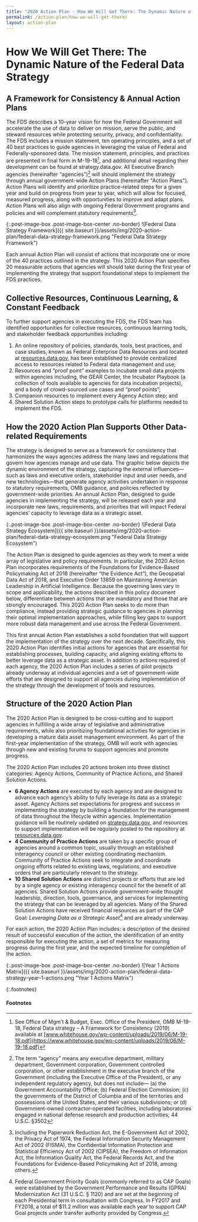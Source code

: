 ```yaml
---
title: "2020 Action Plan - How We Will Get There: The Dynamic Nature of the Federal Data Strategy"
permalink: /action-plan/how-we-will-get-there/
layout: action-plan
---
```


# How We Will Get There: The Dynamic Nature of the Federal Data Strategy

## A Framework for Consistency & Annual Action Plans 

The FDS describes a 10-year vision for how the Federal Government will accelerate the use of data to deliver on mission, serve the public, and steward resources while protecting security, privacy, and confidentiality. The FDS includes a mission statement, ten operating principles, and a set of 40 best practices to guide agencies in leveraging the value of Federal and Federally-sponsored data. The mission statement, principles, and practices are presented in final form in M-19-18[^1],  and additional detail regarding their development can be found at strategy.data.gov. All Executive Branch agencies (hereinafter “agencies”)[^2] will should implement the strategy through annual government-wide Action Plans (hereinafter "Action Plans"). Action Plans will identify and prioritize practice-related steps for a given year and build on progress from year to year, which will allow for focused, measured progress, along with opportunities to improve and adapt plans. Action Plans will also align with ongoing Federal Government programs and policies and will complement statutory requirements[^3].

{:.post-image-box .post-image-box-center .no-border}
![Federal Data Strategy Framework]({{ site.baseurl }}/assets/img/2020-action-plan/federal-data-strategy-framework.png "Federal Data Strategy Framework")

Each annual Action Plan will consist of actions that incorporate one or more of the 40 practices outlined in the strategy. This 2020 Action Plan specifies 20 measurable actions that agencies will should take during the first year of implementing the strategy that support foundational steps to implement the FDS practices.

## Collective Resources, Continuous Learning, & Constant Feedback
To further support agencies in executing the FDS, the FDS team has identified opportunities for collective resources, continuous learning tools, and stakeholder feedback opportunities including:
1.	An online repository of policies, standards, tools, best practices, and case studies, known as Federal Enterprise Data Resources and located at [resources.data.gov](https://resources.data.gov), has been established to provide centralized access to resources related to Federal data management and use;
2.	Resources and “proof point” examples to incubate small data projects within agencies including, the GEAR Center, the Incubator Playbook (a collection of tools available to agencies for data incubation projects), and a body of crowd-sourced use cases and “proof points”; 
3.	Companion resources to implement every Agency Action step; and 
4.	Shared Solution Action steps to prototype calls for platforms needed to implement the FDS. 

## How the 2020 Action Plan Supports Other Data-related Requirements
The strategy is designed to serve as a framework for consistency that harmonizes the ways agencies address the many laws and regulations that govern how agencies manage and use data. The graphic below depicts the dynamic environment of the strategy, capturing the external influences—such as laws and executive orders, stakeholder input and user needs, and new technologies—that generate agency activities undertaken in response to statutory requirements, OMB guidance, and policies reflected by government-wide priorities. An annual Action Plan, designed to guide agencies in implementing the strategy, will be released each year and incorporate new laws, requirements, and priorities that will impact Federal agencies’ capacity to leverage data as a strategic asset. 


{:.post-image-box .post-image-box-center .no-border}
![Federal Data Strategy Ecosystem]({{ site.baseurl }}/assets/img/2020-action-plan/federal-data-strategy-ecosystem.png "Federal Data Strategy Ecosystem")

The Action Plan is designed to guide agencies as they work to meet a wide array of legislative and policy requirements. In particular, the 2020 Action Plan incorporates requirements of the Foundations for Evidence-Based Policymaking Act of 2018 (hereinafter “the Evidence Act”), the Geospatial Data Act of 2018, and Executive Order 13859 on Maintaining American Leadership in Artificial Intelligence. Because the governing laws vary in scope and applicability, the actions described in this policy document below, differentiate between actions that are mandatory and those that are strongly encouraged. This 2020 Action Plan seeks to do more than compliance, instead providing strategic guidance to agencies in planning their optimal implementation approaches, while filling key gaps to support more robust data management and use across the Federal Government. 

This first annual Action Plan establishes a solid foundation that will support the implementation of the strategy over the next decade. Specifically, this 2020 Action Plan identifies initial actions for agencies that are essential for establishing processes, building capacity, and aligning existing efforts to better leverage data as a strategic asset. In addition to actions required of each agency, the 2020 Action Plan includes a series of pilot projects already underway at individual agencies and a set of government-wide efforts that are designed to support all agencies during implementation of the strategy through the development of tools and resources. 

## Structure of the 2020 Action Plan
The 2020 Action Plan is designed to be cross-cutting and to support agencies in fulfilling a wide array of legislative and administrative requirements, while also prioritizing foundational activities for agencies in developing a mature data asset management environment. As part of the first-year implementation of the strategy, OMB will work with agencies through new and existing forums to support agencies and promote progress. 

The 2020 Action Plan includes 20 actions broken into three distinct categories: Agency Actions, Community of Practice Actions, and Shared Solution Actions. 

* **6 Agency Actions** are executed by each agency and are designed to advance each agency’s ability to fully leverage its data as a strategic asset. Agency Actions set expectations for progress and success in implementing the strategy by building a foundation for the management of data throughout the lifecycle within agencies.  Implementation guidance will be routinely updated on [strategy.data.gov](https://strategy.data.gov), and resources to support implementation will be regularly posted to the repository at [resources.data.gov](https://resources.data.gov). 
* **4 Community of Practice Actions** are taken by a specific group of agencies around a common topic, usually through an established interagency council or other existing coordinating mechanism. Community of Practice Actions seek to integrate and coordinate ongoing efforts related to existing laws, regulations, and executive orders that are particularly relevant to the strategy.
* **10 Shared Solution Actions** are distinct projects or efforts that are led by a single agency or existing interagency council for the benefit of all agencies. Shared Solution Actions provide government-wide thought leadership, direction, tools, governance, and services for implementing the strategy that can be leveraged by all agencies. Many of the Shared Solution Actions have received financial resources as part of the CAP Goal: *Leveraging Data as a Strategic Asset*[^4] and are already underway.

For each action, the 2020 Action Plan includes: a description of the desired result of successful execution of the action, the identification of an entity responsible for executing the action, a set of metrics for measuring progress during the first year, and the expected timeline for completion of the action. 

{:.post-image-box .post-image-box-center .no-border}
![Year 1 Actions Matrix]({{ site.baseurl }}/assets/img/2020-action-plan/federal-data-strategy-year-1-actions.png "Year 1 Actions Matrix")


{:.footnotes}
#### Footnotes
[^1]: See Office of Mgm’t & Budget, Exec. Office of the President, OMB M-19-18, Federal Data strategy – A Framework for Consistency (2019) available at [www.whitehouse.gov/wp-content/uploads/2019/06/M-19-18.pdf](https://www.whitehouse.gov/wp-content/uploads/2019/06/M-19-18.pdf)
[^2]: The term “agency” means any executive department, military department, Government corporation, Government controlled corporation, or other establishment in the executive branch of the Government (including the Executive Office of the President), or any independent regulatory agency, but does not include— (a) the Government Accountability Office; (b) Federal Election Commission; (c) the governments of the District of Columbia and of the territories and possessions of the United States, and their various subdivisions; or (d) Government-owned contractor-operated facilities, including laboratories engaged in national defense research and production activities; 44 U.S.C. §3502
[^3]: Including the Paperwork Reduction Act, the E-Government Act of 2002, the Privacy Act of 1974, the Federal Information Security Management Act of 2002 (FISMA), the Confidential Information Protection and Statistical Efficiency Act of 2002 (CIPSEA), the Freedom of Information Act, the Information Quality Act, the Federal Records Act, and the Foundations for Evidence-Based Policymaking Act of 2018, among others.
[^4]: Federal Government Priority Goals (commonly referred to as CAP Goals) were established by the Government Performance and Results (GPRA) Modernization Act (31 U.S.C. § 1120) and are set at the beginning of each Presidential term in consultation with Congress. In FY2017 and FY2018, a total of $11.2 million was available each year to support CAP Goal projects under transfer authority provided by Congress.
